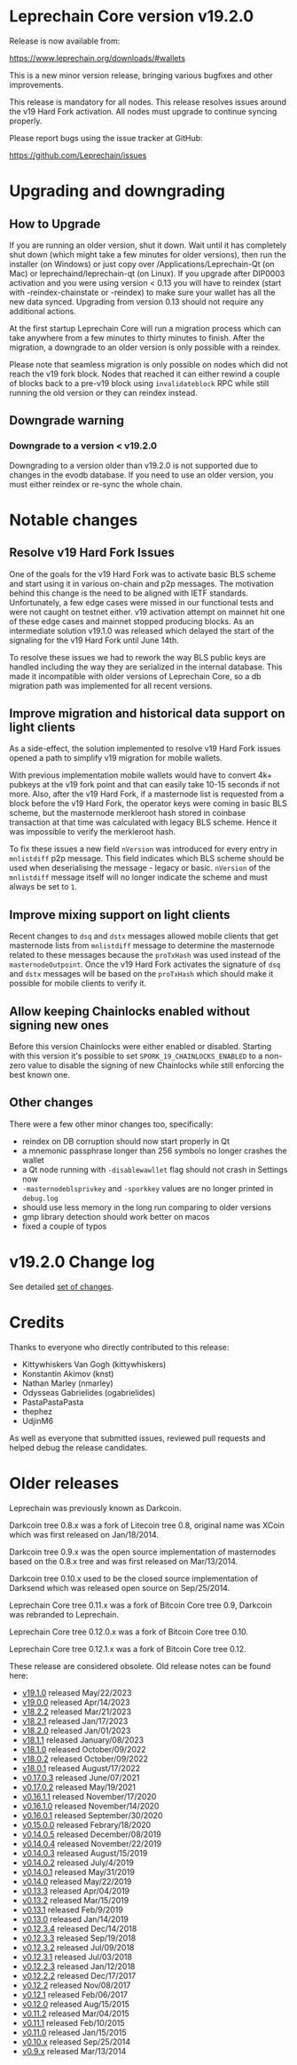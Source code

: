 # Leprechain Core version v19.2.0

Release is now available from:

  <https://www.leprechain.org/downloads/#wallets>

This is a new minor version release, bringing various bugfixes and other
improvements.

This release is mandatory for all nodes. This release resolves issues around the
v19 Hard Fork activation. All nodes must upgrade to continue syncing properly.

Please report bugs using the issue tracker at GitHub:

  <https://github.com/Leprechain/issues>


# Upgrading and downgrading

## How to Upgrade

If you are running an older version, shut it down. Wait until it has completely
shut down (which might take a few minutes for older versions), then run the
installer (on Windows) or just copy over /Applications/Leprechain-Qt (on Mac) or
leprechaind/leprechain-qt (on Linux). If you upgrade after DIP0003 activation and you were
using version < 0.13 you will have to reindex (start with -reindex-chainstate
or -reindex) to make sure your wallet has all the new data synced. Upgrading
from version 0.13 should not require any additional actions.

At the first startup Leprechain Core will run a migration process which can take
anywhere from a few minutes to thirty minutes to finish. After the migration,
a downgrade to an older version is only possible with a reindex.

Please note that seamless migration is only possible on nodes which did not
reach the v19 fork block. Nodes that reached it can either rewind a couple
of blocks back to a pre-v19 block using `invalidateblock` RPC while still
running the old version or they can reindex instead.

## Downgrade warning

### Downgrade to a version < v19.2.0

Downgrading to a version older than v19.2.0 is not supported due to changes
in the evodb database. If you need to use an older version, you must either
reindex or re-sync the whole chain.

# Notable changes

## Resolve v19 Hard Fork Issues

One of the goals for the v19 Hard Fork was to activate basic BLS scheme and
start using it in various on-chain and p2p messages. The motivation behind this
change is the need to be aligned with IETF standards. Unfortunately, a few edge
cases were missed in our functional tests and were not caught on testnet either.
v19 activation attempt on mainnet hit one of these edge cases and mainnet
stopped producing blocks. As an intermediate solution v19.1.0 was released which
delayed the start of the signaling for the v19 Hard Fork until June 14th.

To resolve these issues we had to rework the way BLS public keys are handled
including the way they are serialized in the internal database. This made it
incompatible with older versions of Leprechain Core, so a db migration path was
implemented for all recent versions.

## Improve migration and historical data support on light clients

As a side-effect, the solution implemented to resolve v19 Hard Fork issues
opened a path to simplify v19 migration for mobile wallets.

With previous implementation mobile wallets would have to convert 4k+ pubkeys
at the v19 fork point and that can easily take 10-15 seconds if not more.
Also, after the v19 Hard Fork, if a masternode list is requested from a block
before the v19 Hard Fork, the operator keys were coming in basic BLS scheme,
but the masternode merkleroot hash stored in coinbase transaction at that time
was calculated with legacy BLS scheme. Hence it was impossible to verify the
merkleroot hash.

To fix these issues a new field `nVersion` was introduced for every entry in
`mnlistdiff` p2p message. This field indicates which BLS scheme should be used
when deserialising the message - legacy or basic. `nVersion` of the `mnlistdiff`
message itself will no longer indicate the scheme and must always be set to `1`.

## Improve mixing support on light clients

Recent changes to `dsq` and `dstx` messages allowed mobile clients that get
masternode lists from `mnlistdiff` message to determine the masternode related
to these messages because the `proTxHash` was used instead of the
`masternodeOutpoint`. Once the v19 Hard Fork activates the signature of `dsq`
and `dstx` messages will be based on the `proTxHash` which should make it
possible for mobile clients to verify it.

## Allow keeping Chainlocks enabled without signing new ones

Before this version Chainlocks were either enabled or disabled. Starting with
this version it's possible to set `SPORK_19_CHAINLOCKS_ENABLED` to a non-zero
value to disable the signing of new Chainlocks while still enforcing the best
known one.

## Other changes

There were a few other minor changes too, specifically:
- reindex on DB corruption should now start properly in Qt
- a mnemonic passphrase longer than 256 symbols no longer crashes the wallet
- a Qt node running with `-disablewawllet` flag should not crash in Settings now
- `-masternodeblsprivkey` and `-sporkkey` values are no longer printed in
`debug.log`
- should use less memory in the long run comparing to older versions
- gmp library detection should work better on macos
- fixed a couple of typos

# v19.2.0 Change log

See detailed [set of changes](https://github.com/Leprechain/compare/v19.1.0...leprechainpay:v19.2.0).

# Credits

Thanks to everyone who directly contributed to this release:

- Kittywhiskers Van Gogh (kittywhiskers)
- Konstantin Akimov (knst)
- Nathan Marley (nmarley)
- Odysseas Gabrielides (ogabrielides)
- PastaPastaPasta
- thephez
- UdjinM6

As well as everyone that submitted issues, reviewed pull requests and helped
debug the release candidates.

# Older releases

Leprechain was previously known as Darkcoin.

Darkcoin tree 0.8.x was a fork of Litecoin tree 0.8, original name was XCoin
which was first released on Jan/18/2014.

Darkcoin tree 0.9.x was the open source implementation of masternodes based on
the 0.8.x tree and was first released on Mar/13/2014.

Darkcoin tree 0.10.x used to be the closed source implementation of Darksend
which was released open source on Sep/25/2014.

Leprechain Core tree 0.11.x was a fork of Bitcoin Core tree 0.9,
Darkcoin was rebranded to Leprechain.

Leprechain Core tree 0.12.0.x was a fork of Bitcoin Core tree 0.10.

Leprechain Core tree 0.12.1.x was a fork of Bitcoin Core tree 0.12.

These release are considered obsolete. Old release notes can be found here:

- [v19.1.0](https://github.com/Leprechain/blob/master/doc/release-notes/leprechain/release-notes-19.1.0.md) released May/22/2023
- [v19.0.0](https://github.com/Leprechain/blob/master/doc/release-notes/leprechain/release-notes-19.0.0.md) released Apr/14/2023
- [v18.2.2](https://github.com/Leprechain/blob/master/doc/release-notes/leprechain/release-notes-18.2.2.md) released Mar/21/2023
- [v18.2.1](https://github.com/Leprechain/blob/master/doc/release-notes/leprechain/release-notes-18.2.1.md) released Jan/17/2023
- [v18.2.0](https://github.com/Leprechain/blob/master/doc/release-notes/leprechain/release-notes-18.2.0.md) released Jan/01/2023
- [v18.1.1](https://github.com/Leprechain/blob/master/doc/release-notes/leprechain/release-notes-18.1.1.md) released January/08/2023
- [v18.1.0](https://github.com/Leprechain/blob/master/doc/release-notes/leprechain/release-notes-18.1.0.md) released October/09/2022
- [v18.0.2](https://github.com/Leprechain/blob/master/doc/release-notes/leprechain/release-notes-18.0.2.md) released October/09/2022
- [v18.0.1](https://github.com/Leprechain/blob/master/doc/release-notes/leprechain/release-notes-18.0.1.md) released August/17/2022
- [v0.17.0.3](https://github.com/Leprechain/blob/master/doc/release-notes/leprechain/release-notes-0.17.0.3.md) released June/07/2021
- [v0.17.0.2](https://github.com/Leprechain/blob/master/doc/release-notes/leprechain/release-notes-0.17.0.2.md) released May/19/2021
- [v0.16.1.1](https://github.com/Leprechain/blob/master/doc/release-notes/leprechain/release-notes-0.16.1.1.md) released November/17/2020
- [v0.16.1.0](https://github.com/Leprechain/blob/master/doc/release-notes/leprechain/release-notes-0.16.1.0.md) released November/14/2020
- [v0.16.0.1](https://github.com/Leprechain/blob/master/doc/release-notes/leprechain/release-notes-0.16.0.1.md) released September/30/2020
- [v0.15.0.0](https://github.com/Leprechain/blob/master/doc/release-notes/leprechain/release-notes-0.15.0.0.md) released Febrary/18/2020
- [v0.14.0.5](https://github.com/Leprechain/blob/master/doc/release-notes/leprechain/release-notes-0.14.0.5.md) released December/08/2019
- [v0.14.0.4](https://github.com/Leprechain/blob/master/doc/release-notes/leprechain/release-notes-0.14.0.4.md) released November/22/2019
- [v0.14.0.3](https://github.com/Leprechain/blob/master/doc/release-notes/leprechain/release-notes-0.14.0.3.md) released August/15/2019
- [v0.14.0.2](https://github.com/Leprechain/blob/master/doc/release-notes/leprechain/release-notes-0.14.0.2.md) released July/4/2019
- [v0.14.0.1](https://github.com/Leprechain/blob/master/doc/release-notes/leprechain/release-notes-0.14.0.1.md) released May/31/2019
- [v0.14.0](https://github.com/Leprechain/blob/master/doc/release-notes/leprechain/release-notes-0.14.0.md) released May/22/2019
- [v0.13.3](https://github.com/Leprechain/blob/master/doc/release-notes/leprechain/release-notes-0.13.3.md) released Apr/04/2019
- [v0.13.2](https://github.com/Leprechain/blob/master/doc/release-notes/leprechain/release-notes-0.13.2.md) released Mar/15/2019
- [v0.13.1](https://github.com/Leprechain/blob/master/doc/release-notes/leprechain/release-notes-0.13.1.md) released Feb/9/2019
- [v0.13.0](https://github.com/Leprechain/blob/master/doc/release-notes/leprechain/release-notes-0.13.0.md) released Jan/14/2019
- [v0.12.3.4](https://github.com/Leprechain/blob/master/doc/release-notes/leprechain/release-notes-0.12.3.4.md) released Dec/14/2018
- [v0.12.3.3](https://github.com/Leprechain/blob/master/doc/release-notes/leprechain/release-notes-0.12.3.3.md) released Sep/19/2018
- [v0.12.3.2](https://github.com/Leprechain/blob/master/doc/release-notes/leprechain/release-notes-0.12.3.2.md) released Jul/09/2018
- [v0.12.3.1](https://github.com/Leprechain/blob/master/doc/release-notes/leprechain/release-notes-0.12.3.1.md) released Jul/03/2018
- [v0.12.2.3](https://github.com/Leprechain/blob/master/doc/release-notes/leprechain/release-notes-0.12.2.3.md) released Jan/12/2018
- [v0.12.2.2](https://github.com/Leprechain/blob/master/doc/release-notes/leprechain/release-notes-0.12.2.2.md) released Dec/17/2017
- [v0.12.2](https://github.com/Leprechain/blob/master/doc/release-notes/leprechain/release-notes-0.12.2.md) released Nov/08/2017
- [v0.12.1](https://github.com/Leprechain/blob/master/doc/release-notes/leprechain/release-notes-0.12.1.md) released Feb/06/2017
- [v0.12.0](https://github.com/Leprechain/blob/master/doc/release-notes/leprechain/release-notes-0.12.0.md) released Aug/15/2015
- [v0.11.2](https://github.com/Leprechain/blob/master/doc/release-notes/leprechain/release-notes-0.11.2.md) released Mar/04/2015
- [v0.11.1](https://github.com/Leprechain/blob/master/doc/release-notes/leprechain/release-notes-0.11.1.md) released Feb/10/2015
- [v0.11.0](https://github.com/Leprechain/blob/master/doc/release-notes/leprechain/release-notes-0.11.0.md) released Jan/15/2015
- [v0.10.x](https://github.com/Leprechain/blob/master/doc/release-notes/leprechain/release-notes-0.10.0.md) released Sep/25/2014
- [v0.9.x](https://github.com/Leprechain/blob/master/doc/release-notes/leprechain/release-notes-0.9.0.md) released Mar/13/2014
